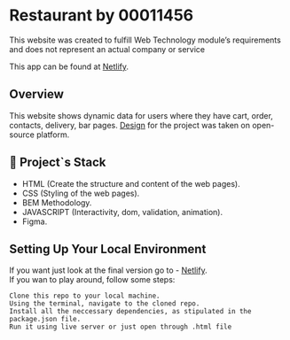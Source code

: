 # Restaurant by 00011456

This website was created to fulfill Web Technology module’s requirements and does not represent an actual company or service

This app can be found at [Netlify](https://00011456.netlify.app/). 

## Overview
This website shows dynamic data for users where they have cart, order, contacts, delivery, bar pages. [Design](https://www.figma.com/file/V0hwboJ0Xh9Eilr6Z7ciZf/diner-(Copy)-(Copy)?node-id=0%3A1) for the project was taken on open-source platform.

## 🔨 Project`s Stack
- HTML (Create the structure and content of the web pages).
- CSS (Styling of the web pages).
- BEM Methodology.
- JAVASCRIPT (Interactivity, dom, validation, animation).
- Figma.

## Setting Up Your Local Environment
If you want just look at the final version go to - [Netlify](https://00011456.netlify.app/).                                                              
If you wan to play around, follow some steps:
                                                             
    Clone this repo to your local machine.
    Using the terminal, navigate to the cloned repo.
    Install all the neccessary dependencies, as stipulated in the package.json file.
    Run it using live server or just open through .html file

